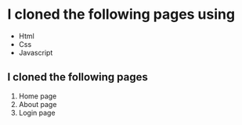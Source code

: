 # I cloned the following pages using

- Html
- Css
- Javascript

## I cloned the following pages

1. Home page
2. About page
3. Login page
